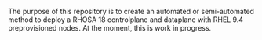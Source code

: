 The purpose of this repository is to create an automated or semi-automated method to deploy a RHOSA 18 controlplane and dataplane with RHEL 9.4 preprovisioned nodes.  At the moment, this is work in progress.                                                                       
